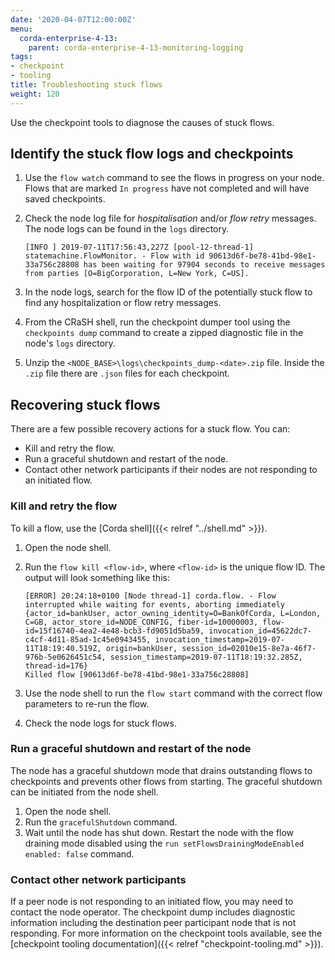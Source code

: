 ```yaml
---
date: '2020-04-07T12:00:00Z'
menu:
  corda-enterprise-4-13:
    parent: corda-enterprise-4-13-monitoring-logging
tags:
- checkpoint
- tooling
title: Troubleshooting stuck flows
weight: 120
---
```


Use the checkpoint tools to diagnose the causes of stuck flows.

## Identify the stuck flow logs and checkpoints

1. Use the `flow watch` command to see the flows in progress on your node. Flows that are marked `In progress` have not completed and will have saved checkpoints.

2. Check the node log file for *hospitalisation* and/or *flow retry* messages. The node logs can be found in the `logs` directory.

    ```
    [INFO ] 2019-07-11T17:56:43,227Z [pool-12-thread-1] statemachine.FlowMonitor. - Flow with id 90613d6f-be78-41bd-98e1-33a756c28808 has been waiting for 97904 seconds to receive messages from parties [O=BigCorporation, L=New York, C=US].
    ```
3. In the node logs, search for the flow ID of the potentially stuck flow to find any hospitalization or flow retry messages.

4. From the CRaSH shell, run the checkpoint dumper tool using the `checkpoints dump` command to create a zipped diagnostic file in the node's `logs` directory.

5. Unzip the `<NODE_BASE>\logs\checkpoints_dump-<date>.zip` file. Inside the `.zip` file there are `.json` files for each checkpoint.

## Recovering stuck flows

There are a few possible recovery actions for a stuck flow. You can:

- Kill and retry the flow.
- Run a graceful shutdown and restart of the node.
- Contact other network participants if their nodes are not responding to an initiated flow.

### Kill and retry the flow

To kill a flow, use the [Corda shell]({{< relref "../shell.md" >}}).

1. Open the node shell.
2. Run the `flow kill <flow-id>`, where `<flow-id>` is the unique flow ID. The output will look something like this:

    ```
    [ERROR] 20:24:18+0100 [Node thread-1] corda.flow. - Flow interrupted while waiting for events, aborting immediately {actor_id=bankUser, actor_owning_identity=O=BankOfCorda, L=London, C=GB, actor_store_id=NODE_CONFIG, fiber-id=10000003, flow-id=15f16740-4ea2-4e48-bcb3-fd9051d5ba59, invocation_id=45622dc7-c4cf-4d11-85ad-1c45e0943455, invocation_timestamp=2019-07-11T18:19:40.519Z, origin=bankUser, session_id=02010e15-8e7a-46f7-976b-5e0626451c54, session_timestamp=2019-07-11T18:19:32.285Z, thread-id=176}
    Killed flow [90613d6f-be78-41bd-98e1-33a756c28808]
    ```
3. Use the node shell to run the `flow start` command with the correct flow parameters to re-run the flow.
4. Check the node logs for stuck flows.

### Run a graceful shutdown and restart of the node

The node has a graceful shutdown mode that drains outstanding flows to checkpoints and prevents other flows from starting. The graceful shutdown can be initiated from the node shell.

1. Open the node shell.
2. Run the `gracefulShutdown` command.
3. Wait until the node has shut down. Restart the node with the flow draining mode disabled using the `run setFlowsDrainingModeEnabled enabled: false` command.

### Contact other network participants

If a peer node is not responding to an initiated flow, you may need to contact the node operator. The checkpoint dump includes diagnostic information including the destination peer participant node that is not responding. For more information on the checkpoint tools available, see the [checkpoint tooling documentation]({{< relref "checkpoint-tooling.md" >}}).
